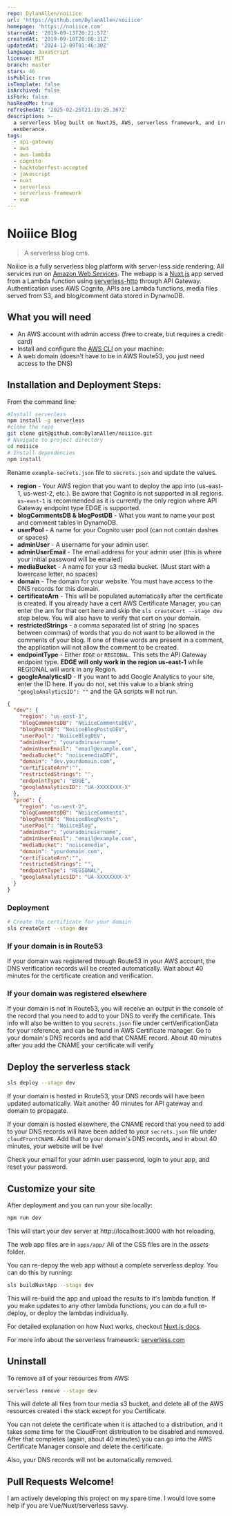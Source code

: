 ```yaml
---
repo: DylanAllen/noiiice
url: 'https://github.com/DylanAllen/noiiice'
homepage: 'https://noiiice.com'
starredAt: '2019-09-13T20:21:57Z'
createdAt: '2019-09-10T20:08:31Z'
updatedAt: '2024-12-09T01:46:30Z'
language: JavaScript
license: MIT
branch: master
stars: 46
isPublic: true
isTemplate: false
isArchived: false
isFork: false
hasReadMe: true
refreshedAt: '2025-02-25T21:19:25.367Z'
description: >-
  a serverless blog built on NuxtJS, AWS, serverless framework, and irrational
  exuberance.
tags:
  - api-gateway
  - aws
  - aws-lambda
  - cognito
  - hacktoberfest-accepted
  - javascript
  - nuxt
  - serverless
  - serverless-framework
  - vue
---
```


# Noiiice Blog

> A serverless blog cms.

Noiiice is a fully serverless blog platform with server-less side rendering. All services run on [Amazon Web Services](https://aws.amazon.com/). The webapp is a [Nuxt.js](https://nuxtjs.org) app served from a Lambda function using [serverless-http](https://github.com/dougmoscrop/serverless-http) through API Gateway. Authentication uses AWS Cognito, APIs are Lambda functions, media files served from S3, and blog/comment data stored in DynamoDB.

## What you will need
- An AWS account with admin access (free to create, but requires a credit card)
- Install and configure the [AWS CLI](https://docs.aws.amazon.com/polly/latest/dg/setup-aws-cli.html) on your machine:
- A web domain (doesn't have to be in AWS Route53, you just need access to the DNS)

## Installation and Deployment Steps:

From the command line:

``` bash
#Install serverless
npm install -g serverless
#clone the repo
git clone git@github.com:DylanAllen/noiiice.git
# Navigate to project directory
cd noiiice
# Install dependencies
npm install
```

Rename `example-secrets.json` file to `secrets.json` and update the values.

- **region** - Your AWS region that you want to deploy the app into (us-east-1, us-west-2, etc.). Be aware that Cognito is not supported in all regions. `us-east-1` is recommended as it is currently the only region where API Gateway endpoint type EDGE is supported.
- **blogCommentsDB & blogPostDB** - What you want to name your post and comment tables in DynamoDB.
- **userPool** - A name for your Cognito user pool (can not contain dashes or spaces)
- **adminUser** - A username for your admin user.
- **adminUserEmail** - The email address for your admin user (this is where your initial password will be emailed)
- **mediaBucket** - A name for your s3 media bucket. (Must start with a lowercase letter, no spaces)
- **domain** - The domain for your website. You must have access to the DNS records for this domain.
- **certificateArn** - This will be populated automatically after the certificate is created. If you already have a cert AWS Certificate Manager, you can enter the arn for that cert here and skip the `sls createCert --stage dev` step below. You will also have to verify that cert on your domain.
- **restrictedStrings** - a comma separated list of string (no spaces between commas) of words that you do not want to be allowed in the comments of your blog. If one of these words are present in a comment, the application will not allow the comment to be created.
- **endpointType** - Either `EDGE` or `REGIONAL`. This sets the API Gateway endpoint type. **EDGE will only work in the region us-east-1** while REGIONAL will work in any Region.
- **googleAnalyticsID** - If you want to add Google Analytics to your site, enter the ID here. If you do not, set this value to a blank string `"googleAnalyticsID": ""` and the GA scripts will not run.


``` JSON
{
  "dev": {
    "region": "us-east-1",
    "blogCommentsDB": "NoiiceCommentsDEV",
    "blogPostDB": "NoiiceBlogPostsDEV",
    "userPool": "NoiiceBlogDEV",
    "adminUser": "youradminusername",
    "adminUserEmail": "email@example.com",
    "mediaBucket": "noiicemediaDEV",
    "domain": "dev.yourdomain.com",
    "certificateArn":"",
    "restrictedStrings": "",
    "endpointType": "EDGE",
    "googleAnalyticsID": "UA-XXXXXXXX-X"
  },
  "prod": {
    "region": "us-west-2",
    "blogCommentsDB": "NoiiceComments",
    "blogPostDB": "NoiiceBlogPosts",
    "userPool": "NoiiceBlog",
    "adminUser": "youradminusername",
    "adminUserEmail": "email@example.com",
    "mediaBucket": "noiicemedia",
    "domain": "yourdomain.com",
    "certificateArn":"",
    "restrictedStrings": "",
    "endpointType": "REGIONAL",
    "googleAnalyticsID": "UA-XXXXXXXX-X"
  }
}
```

### Deployment

``` bash
# Create the certificate for your domain
sls createCert --stage dev
```

### If your domain is in Route53

If your domain was registered through Route53 in your AWS account, the DNS verification records will be created automatically.  Wait about 40 minutes for the certificate creation and verification.

### If your domain was registered elsewhere

If your domain is not in Route53, you will receive an output in the console of the record that you need to add to your DNS to verify the certificate. This info will also be written to you `secrets.json` file under certVerificationData for your reference, and can be found in AWS Certificate manager. Go to your domain's DNS records and add that CNAME record. About 40 minutes after you add the CNAME your certificate will verify

## Deploy the serverless stack
```bash
sls deploy --stage dev
```

If your domain is hosted in Route53, your DNS records will have been updated automatically. Wait another 40 minutes for API gateway and domain to propagate.

If your domain is hosted elsewhere, the CNAME record that you need to add to your DNS records will have been added to your `secrets.json` file under `cloudFrontCNAME`. Add that to your domain's DNS records, and in about 40 minutes, your website will be live!

Check your email for your admin user password, login to your app, and reset your password.

## Customize your site

After deployment and you can run your site locally:

```bash
npm run dev
```

This will start your dev server at http://localhost:3000 with hot reloading.

The web app files are in `apps/app/` All of the CSS files are in the *assets* folder.

You can re-depoy the web app without a complete serverless deploy. You can do this by running:

```bash
sls buildNuxtApp --stage dev
```

This will re-build the app and upload the results to it's lambda function. If you make updates to any other lambda functions, you can do a full re-deploy, or deploy the lambdas individually.

For detailed explanation on how Nuxt works, checkout [Nuxt.js docs](https://nuxtjs.org).

For more info about the serverless framework: [serverless.com](https://serverless.com)

## Uninstall

To remove all of your resources from AWS:

```bash
serverless remove --stage dev
```
This will delete all files from tour media s3 bucket, and delete all of the AWS resources created i the stack except for you Certificate.

You can not delete the certificate when it is attached to a distribution, and it takes some time for the CloudFront distribution to be disabled and removed. After that completes (again, about 40 minutes) you can go into the AWS Certificate Manager console and delete the certificate.

Also, your DNS records will not be automatically removed.

## Pull Requests Welcome!

I am actively developing this project on my spare time. I would love some help if you are Vue/Nuxt/serverless savvy.

